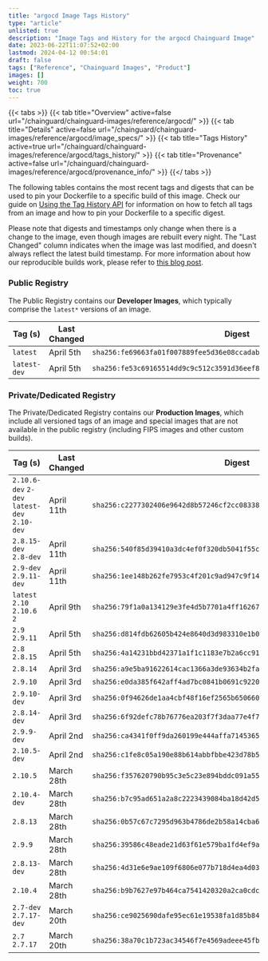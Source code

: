```yaml
---
title: "argocd Image Tags History"
type: "article"
unlisted: true
description: "Image Tags and History for the argocd Chainguard Image"
date: 2023-06-22T11:07:52+02:00
lastmod: 2024-04-12 00:54:01
draft: false
tags: ["Reference", "Chainguard Images", "Product"]
images: []
weight: 700
toc: true
---
```


{{< tabs >}}
{{< tab title="Overview" active=false url="/chainguard/chainguard-images/reference/argocd/" >}}
{{< tab title="Details" active=false url="/chainguard/chainguard-images/reference/argocd/image_specs/" >}}
{{< tab title="Tags History" active=true url="/chainguard/chainguard-images/reference/argocd/tags_history/" >}}
{{< tab title="Provenance" active=false url="/chainguard/chainguard-images/reference/argocd/provenance_info/" >}}
{{</ tabs >}}

The following tables contains the most recent tags and digests that can be used to pin your Dockerfile to a specific build of this image. Check our guide on [Using the Tag History API](/chainguard/chainguard-images/using-the-tag-history-api/) for information on how to fetch all tags from an image and how to pin your Dockerfile to a specific digest.

Please note that digests and timestamps only change when there is a change to the image, even though images are rebuilt every night. The "Last Changed" column indicates when the image was last modified, and doesn't always reflect the latest build timestamp. For more information about how our reproducible builds work, please refer to [this blog post](https://www.chainguard.dev/unchained/reproducing-chainguards-reproducible-image-builds).

### Public Registry
The Public Registry contains our **Developer Images**, which typically comprise the `latest*` versions of an image.

| Tag (s)       | Last Changed | Digest                                                                    |
|---------------|--------------|---------------------------------------------------------------------------|
|  `latest`     | April 5th    | `sha256:fe69663fa01f007889fee5d36e08ccadab0337ff795404dffbfde86fbc617c25` |
|  `latest-dev` | April 5th    | `sha256:fe53c69165514dd9c9c512c3591d36eef877123b2bf97487867c50918d7a63e7` |


### Private/Dedicated Registry
The Private/Dedicated Registry contains our **Production Images**, which include all versioned tags of an image and special images that are not available in the public registry (including FIPS images and other custom builds).

| Tag (s)                                       | Last Changed | Digest                                                                    |
|-----------------------------------------------|--------------|---------------------------------------------------------------------------|
|  `2.10.6-dev` `2-dev` `latest-dev` `2.10-dev` | April 11th   | `sha256:c2277302406e9642d8b57246cf2cc083389e7e7a81f5f25126ebd53c63ef15ca` |
|  `2.8.15-dev` `2.8-dev`                       | April 11th   | `sha256:540f85d39410a3dc4ef0f320db5041f55cb22238a7509ec6797c0f0fa1e7ccee` |
|  `2.9-dev` `2.9.11-dev`                       | April 11th   | `sha256:1ee148b262fe7953c4f201c9ad947c9f14dfef115b59bf546fa2a59804a9b58d` |
|  `latest` `2.10` `2.10.6` `2`                 | April 9th    | `sha256:79f1a0a134129e3fe4d5b7701a4ff162679b156343d5adffaa88dae5a1600804` |
|  `2.9` `2.9.11`                               | April 5th    | `sha256:d814fdb62605b424e8640d3d983310e1b069704cb0a61d3dd0f042835a9acf01` |
|  `2.8` `2.8.15`                               | April 5th    | `sha256:4a14231bbd42371a1f1c1183e7b2a6cc913119c474df8d41a58f2c24f12715e0` |
|  `2.8.14`                                     | April 3rd    | `sha256:a9e5ba91622614cac1366a3de93634b2fa13b43618654375185a9cb1ae1da714` |
|  `2.9.10`                                     | April 3rd    | `sha256:e0da385f642aff4ad7bc0841b0691c9220635b27058669e55f9889b74a809c67` |
|  `2.9.10-dev`                                 | April 3rd    | `sha256:0f94626de1aa4cbf48f16ef2565b65066019e5ec67c83b3258e6f28910a98c01` |
|  `2.8.14-dev`                                 | April 3rd    | `sha256:6f92defc78b76776ea203f7f3daa77e4f7d8e53f5174abe353d029e72a56b91f` |
|  `2.9.9-dev`                                  | April 2nd    | `sha256:ca4341f0ff9da260199e444affa71453656ac54fa7d30283070d26cd4f45a7d7` |
|  `2.10.5-dev`                                 | April 2nd    | `sha256:c1fe8c05a190e88b614abbfbbe423d78b54021e160d65f589ce1ccbf60eecc00` |
|  `2.10.5`                                     | March 28th   | `sha256:f357620790b95c3e5c23e894bddc091a55c798039d163b757ddc1221676c0db8` |
|  `2.10.4-dev`                                 | March 28th   | `sha256:b7c95ad651a2a8c2223439084ba18d42d5d3ab88f9be57bbc358fcaed8ff783d` |
|  `2.8.13`                                     | March 28th   | `sha256:0b57c67c7295d963b4786de2b58a14cba682f2e0d62eb417267e54f1ff3b9311` |
|  `2.9.9`                                      | March 28th   | `sha256:39586c48eade21d63f61e579ba1fd4ef9a35511eac4bd26cc7bddeae81449837` |
|  `2.8.13-dev`                                 | March 28th   | `sha256:4d31e6e9ae109f6806e077b718d4ea4d03ce711b129f92dfea78dc65c790785f` |
|  `2.10.4`                                     | March 28th   | `sha256:b9b7627e97b464ca7541420320a2ca0cdc129ac258dc1314e1363550872db6fc` |
|  `2.7-dev` `2.7.17-dev`                       | March 20th   | `sha256:ce9025690dafe95ec61e19538fa1d85b84530679763d30cc95f2827f986be7b5` |
|  `2.7` `2.7.17`                               | March 20th   | `sha256:38a70c1b723ac34546f7e4569adeee45fba69a7b07114aebfa4de497073435c8` |

